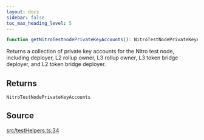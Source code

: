 ```yaml
---
layout: docs
sidebar: false
toc_max_heading_level: 5
---
```


```ts
function getNitroTestnodePrivateKeyAccounts(): NitroTestNodePrivateKeyAccounts;
```

Returns a collection of private key accounts for the Nitro test node,
including deployer, L2 rollup owner, L3 rollup owner, L3 token bridge
deployer, and L2 token bridge deployer.

## Returns

`NitroTestNodePrivateKeyAccounts`

## Source

[src/testHelpers.ts:34](https://github.com/OffchainLabs/arbitrum-orbit-sdk/blob/cfcbd32d6879cf7817a33b24f062a0fd879ea257/src/testHelpers.ts#L34)
